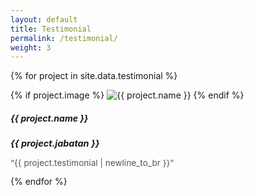 ```yaml
---
layout: default
title: Testimonial
permalink: /testimonial/
weight: 3
---
```


<div class="card-columns m-3 mt-5">

  {% for project in site.data.testimonial %}
    <div class="wow animated fadeIn" data-wow-delay=".15s">
      <div class="card text-themed project">
        {% if project.image %}
          <img id="{{ project.name | slugify }}-img" class="card-img-top" src="{{ project.image }}" alt="{{ project.name }}" />
        {% endif %}
        <div class="card-body">
          <h5 id="{{ project.name | slugify }}-name" class="card-title">{{ project.name }}</h5>
          <p id="{{ project.name | slugify }}-desc" class="card-text" style="font-style: italic; font-weight: bold; font-size: 0.9rem;">{{ project.jabatan }}</p>
          <p id="{{ project.name | slugify }}-testimonial" class="card-text" style="font-size: 0.85rem; color: #555;">&ldquo;{{ project.testimonial | newline_to_br }}&rdquo;</p>
        </div>
      </div>
    </div>
  {% endfor %}

</div>
